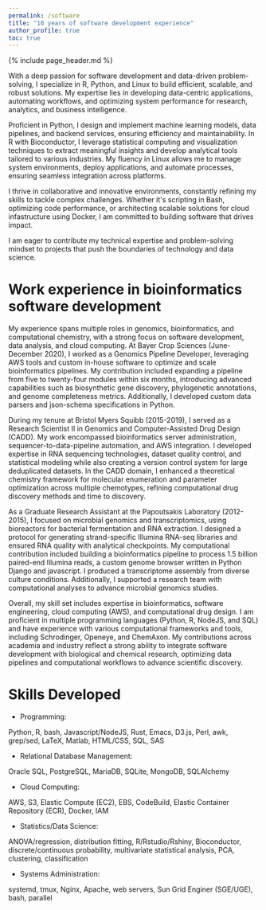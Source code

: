 ```yaml
---
permalink: /software
title: "10 years of software development experience"
author_profile: true
toc: true
---
```


{% include page_header.md %}


With a deep passion for software development and data-driven problem-solving, I specialize in R, Python, and Linux to build efficient, scalable, and robust solutions. My expertise lies in developing data-centric applications, automating workflows, and optimizing system performance for research, analytics, and business intelligence.

Proficient in Python, I design and implement machine learning models, data pipelines, and backend services, ensuring efficiency and maintainability. In R with Bioconductor, I leverage statistical computing and visualization techniques to extract meaningful insights and develop analytical tools tailored to various industries. My fluency in Linux allows me to manage system environments, deploy applications, and automate processes, ensuring seamless integration across platforms.

I thrive in collaborative and innovative environments, constantly refining my skills to tackle complex challenges. Whether it's scripting in Bash, optimizing code performance, or architecting scalable solutions for cloud infastructure using Docker, I am committed to building software that drives impact.

I am eager to contribute my technical expertise and problem-solving mindset to projects that push the boundaries of technology and data science.



# Work experience in bioinformatics software development


My experience spans multiple roles in genomics, bioinformatics, and computational chemistry, with a strong focus on software development, data analysis, and cloud computing. At Bayer Crop Sciences (June-December 2020), I worked as a Genomics Pipeline Developer, leveraging AWS tools and custom in-house software to optimize and scale bioinformatics pipelines. My contribution included expanding a pipeline from five to twenty-four modules within six months, introducing advanced capabilities such as biosynthetic gene discovery, phylogenetic annotations, and genome completeness metrics. Additionally, I developed custom data parsers and json-schema specifications in Python.

During my tenure at Bristol Myers Squibb (2015-2019), I served as a Research Scientist II in Genomics and Computer-Assisted Drug Design (CADD). My work encompassed bioinformatics server administration, sequencer-to-data-pipeline automation, and AWS integration. I developed expertise in RNA sequencing technologies, dataset quality control, and statistical modeling while also creating a version control system for large deduplicated datasets. In the CADD domain, I enhanced a theoretical chemistry framework for molecular enumeration and parameter optimization across multiple chemotypes, refining computational drug discovery methods and time to discovery.

As a Graduate Research Assistant at the Papoutsakis Laboratory (2012-2015), I focused on microbial genomics and transcriptomics, using bioreactors for bacterial fermentation and RNA extraction. I designed a protocol for generating strand-specific Illumina RNA-seq libraries and ensured RNA quality with analytical checkpoints. My computational contribution included building a bioinformatics pipeline to process 1.5 billion paired-end Illumina reads, a custom genome browser written in Python Django and javascript. I produced a transcriptome assembly from diverse culture conditions. Additionally, I supported a research team with computational analyses to advance microbial genomics studies.

Overall, my skill set includes expertise in bioinformatics, software engineering, cloud computing (AWS), and computational drug design. I am proficient in multiple programming languages (Python, R, NodeJS, and SQL) and have experience with various computational frameworks and tools, including Schrodinger, Openeye, and ChemAxon. My contributions across academia and industry reflect a strong ability to integrate software development with biological and chemical research, optimizing data pipelines and computational workflows to advance scientific discovery.



# Skills Developed


* Programming:

Python, R, bash, Javascript/NodeJS, Rust, Emacs, D3.js, Perl, awk, grep/sed, LaTeX, Matlab, HTML/CSS, SQL, SAS


* Relational Database Management:

Oracle SQL, PostgreSQL, MariaDB, SQLite, MongoDB, SQLAlchemy

* Cloud Computing:

AWS, S3, Elastic Compute (EC2), EBS, CodeBuild, Elastic Container Repository (ECR), Docker, IAM

* Statistics/Data Science: 

ANOVA/regression, distribution fitting, R/Rstudio/Rshiny, Bioconductor, discrete/continuous probability, multivariate statistical analysis, PCA, clustering, classification


* Systems Administration: 

systemd, tmux, Nginx, Apache, web servers, Sun Grid Enginer (SGE/UGE), bash, parallel





